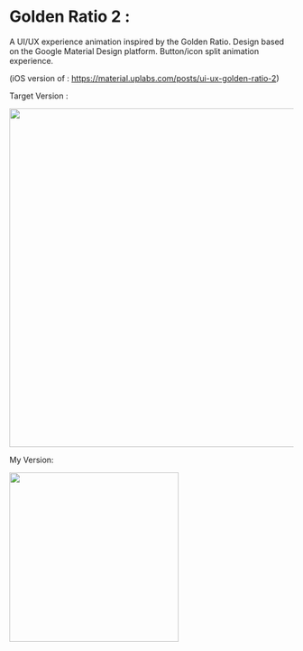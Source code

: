 
# Golden Ratio 2 : 

A UI/UX experience animation inspired by the Golden Ratio. Design based on the Google Material Design platform.
Button/icon split animation experience.

(iOS version of : https://material.uplabs.com/posts/ui-ux-golden-ratio-2)

Target Version :

<img alt="" width="600px" src="https://github.com/SanjithKanagavel/iOS-Practice-Apps/blob/master/Golden%20Ratio%202/Golden%20Ratio%202/preview%20(1).gif"/>

My Version:

<img alt="" width="300px" src="https://github.com/SanjithKanagavel/iOS-Practice-Apps/blob/master/Golden%20Ratio%202/Golden%20Ratio%202/finalpreview.gif"/>
